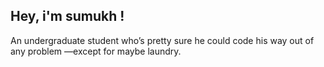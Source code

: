  ## Hey, i'm sumukh !
An undergraduate student who’s pretty sure he could code his way out of any problem
—except for maybe laundry.

<!--
**SumukhChakkirala/SumukhChakkirala** is a ✨ _special_ ✨ repository because its `README.md` (this file) appears on your GitHub profile.

Here are some ideas to get you started:

- 🔭 I’m currently working on ...
- 🌱 I’m currently learning ...
- 👯 I’m looking to collaborate on ...
- 🤔 I’m looking for help with ...
- 💬 Ask me about ...
- 📫 How to reach me: ...
- 😄 Pronouns: ...
- ⚡ Fun fact: I could probably navigate a maze faster than I can navigate a menu.
-->
